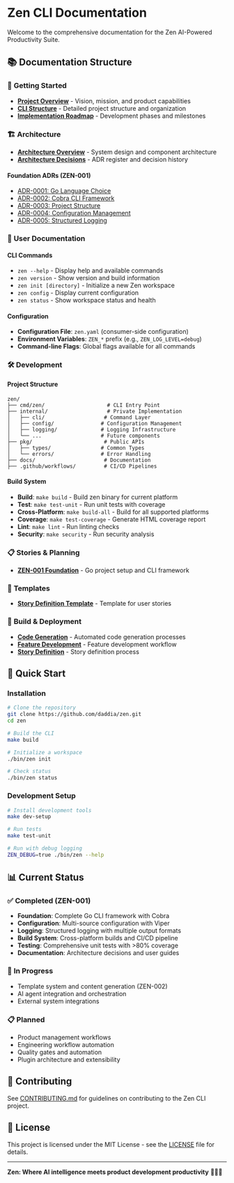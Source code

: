 # Zen CLI Documentation

Welcome to the comprehensive documentation for the Zen AI-Powered Productivity Suite.

## 📚 **Documentation Structure**

### 🎯 **Getting Started**
- [**Project Overview**](overview.md) - Vision, mission, and product capabilities
- [**CLI Structure**](cli-structure.md) - Detailed project structure and organization
- [**Implementation Roadmap**](roadmap.md) - Development phases and milestones

### 🏗️ **Architecture**
- [**Architecture Overview**](architecture/overview.md) - System design and component architecture
- [**Architecture Decisions**](architecture/decisions/register.md) - ADR register and decision history

#### **Foundation ADRs (ZEN-001)**
- [ADR-0001: Go Language Choice](architecture/decisions/ADR-0001-go-language-choice.md)
- [ADR-0002: Cobra CLI Framework](architecture/decisions/ADR-0002-cobra-cli-framework.md)
- [ADR-0003: Project Structure](architecture/decisions/ADR-0003-project-structure-organization.md)
- [ADR-0004: Configuration Management](architecture/decisions/ADR-0004-configuration-management-strategy.md)
- [ADR-0005: Structured Logging](architecture/decisions/ADR-0005-structured-logging-implementation.md)

### 📖 **User Documentation**

#### **CLI Commands**
- `zen --help` - Display help and available commands
- `zen version` - Show version and build information
- `zen init [directory]` - Initialize a new Zen workspace
- `zen config` - Display current configuration
- `zen status` - Show workspace status and health

#### **Configuration**
- **Configuration File**: `zen.yaml` (consumer-side configuration)
- **Environment Variables**: `ZEN_*` prefix (e.g., `ZEN_LOG_LEVEL=debug`)
- **Command-line Flags**: Global flags available for all commands

### 🛠️ **Development**

#### **Project Structure**
```
zen/
├── cmd/zen/                    # CLI Entry Point
├── internal/                   # Private Implementation
│   ├── cli/                   # Command Layer
│   ├── config/               # Configuration Management
│   ├── logging/              # Logging Infrastructure
│   └── ...                   # Future components
├── pkg/                       # Public APIs
│   ├── types/                # Common Types
│   └── errors/               # Error Handling
├── docs/                      # Documentation
├── .github/workflows/         # CI/CD Pipelines
```

#### **Build System**
- **Build**: `make build` - Build zen binary for current platform
- **Test**: `make test-unit` - Run unit tests with coverage
- **Cross-Platform**: `make build-all` - Build for all supported platforms
- **Coverage**: `make test-coverage` - Generate HTML coverage report
- **Lint**: `make lint` - Run linting checks
- **Security**: `make security` - Run security analysis

### 📋 **Stories & Planning**
- [**ZEN-001 Foundation**](stories/zen-001.md) - Go project setup and CLI framework

### 🎨 **Templates**
- [**Story Definition Template**](templates/story-definition.md) - Template for user stories

### 🔨 **Build & Deployment**
- [**Code Generation**](build/code-generation.md) - Automated code generation processes
- [**Feature Development**](build/code-feature.md) - Feature development workflow
- [**Story Definition**](build/define-story.md) - Story definition process

## 🚀 **Quick Start**

### **Installation**
```bash
# Clone the repository
git clone https://github.com/daddia/zen.git
cd zen

# Build the CLI
make build

# Initialize a workspace
./bin/zen init

# Check status
./bin/zen status
```

### **Development Setup**
```bash
# Install development tools
make dev-setup

# Run tests
make test-unit

# Run with debug logging
ZEN_DEBUG=true ./bin/zen --help
```

## 📊 **Current Status**

### ✅ **Completed (ZEN-001)**
- **Foundation**: Complete Go CLI framework with Cobra
- **Configuration**: Multi-source configuration with Viper
- **Logging**: Structured logging with multiple output formats
- **Build System**: Cross-platform builds and CI/CD pipeline
- **Testing**: Comprehensive unit tests with >80% coverage
- **Documentation**: Architecture decisions and user guides

### 🔄 **In Progress**
- Template system and content generation (ZEN-002)
- AI agent integration and orchestration
- External system integrations

### 📋 **Planned**
- Product management workflows
- Engineering workflow automation
- Quality gates and automation
- Plugin architecture and extensibility

## 🤝 **Contributing**

See [CONTRIBUTING.md](../CONTRIBUTING) for guidelines on contributing to the Zen CLI project.

## 📄 **License**

This project is licensed under the MIT License - see the [LICENSE](../LICENSE) file for details.

---

**Zen: Where AI intelligence meets product development productivity** 🧘‍♂️✨

